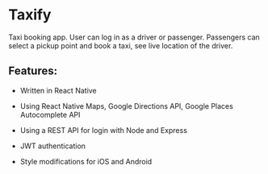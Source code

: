 # Taxify

Taxi booking app. User can log in as a driver or passenger. Passengers can select a pickup point and book a taxi, see live location of the driver.

<h2>Features:</h2>

* Written in React Native

* Using React Native Maps, Google Directions API, Google Places Autocomplete API

* Using a REST API for login with Node and Express

* JWT authentication

* Style modifications for iOS and Android


